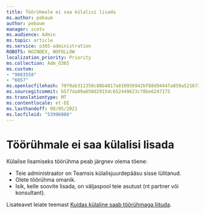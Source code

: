 ```yaml
---
title: Töörühmale ei saa külalisi lisada
ms.author: pebaum
author: pebaum
manager: scotv
ms.audience: Admin
ms.topic: article
ms.service: o365-administration
ROBOTS: NOINDEX, NOFOLLOW
localization_priority: Priority
ms.collection: Adm_O365
ms.custom:
- "9003558"
- "6657"
ms.openlocfilehash: 70f0ab311358c88b4817a810956942bf88d9444fa850a5216736eb657189d5a5
ms.sourcegitcommit: b5f7da89a650d2915dc652449623c78be6247175
ms.translationtype: MT
ms.contentlocale: et-EE
ms.lasthandoff: 08/05/2021
ms.locfileid: "53996086"
---
```

# <a name="cant-add-guests-to-a-team"></a>Töörühmale ei saa külalisi lisada

Külalise lisamiseks töörühma peab järgnev olema tõene:  

- Teie administraator on Teamsis külalisjuurdepääsu sisse lülitanud.
- Olete töörühma omanik.
- Isik, kelle soovite lisada, on väljaspool teie asutust (nt partner või konsultant).

Lisateavet leiate teemast  [Kuidas külaline saab töörühmaga liituda](https://docs.microsoft.com/MicrosoftTeams/guest-joins).